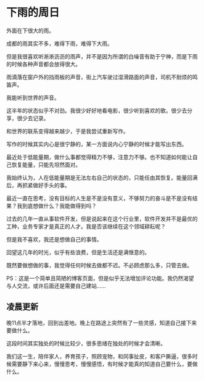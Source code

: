 # 下雨的周日

外面在下很大的雨。

成都的雨其实不多，难得下雨，难得下大雨。

但是我很喜欢听淅淅沥沥的雨声，并不是因为所谓的白噪音有助于宁神，而是下雨的时候各种声音都会放得很大。

雨滴落在窗户外的挡雨板的声音，街上汽车驶过湿滑路面的声音，司机不耐烦的鸣笛声。

我能听到世界的声音。

这半年的状态似乎不对劲。我很少好好地看电影，很少听到喜欢的歌。很少去分享，很少去记录。

和世界的联系变得越来越少，于是我尝试重新写作。

写作的时候其实内心是很宁静的，某一方面说内心宁静的时候才能写出东西。

最近处于低能量期，做什么事都觉得精力不够，注意力不够。也不知道如何能让自己恢复能量，只能先坦然面对。

我始终认为，人在低能量期是无法左右自己的状态的，只能任由其恢复。能量回满后，再抓紧做好手头的事。

最近一直在思考，没有目标的人生是不是没有意义，不够努力的奋斗是不是没有结果？我到底想做什么？我能做得到吗？

过去的几年一直从事软件开发，但是说起来在这个行业里，软件开发并不是最优的工种，业务专家才是真正的人才。我是否该继续在这个领域耕耘呢？

但是我不喜欢，我还是想做自己的事情。

回望这几年的时光，似乎有些浪费，但是生活还是满惬意的。

既然要做想做的事，我觉得任何时候去做都不迟。不必顾虑那么多，只管去做。

PS：这是一个简单且简陋的博客页面，但是似乎无法增加评论功能。我仍然渴望与人交流，或许后面还是需要自己建站……

## 凌晨更新
晚11点半才落地，回到出差地。晚上在路途上突然有了一些灵感，知道自己接下来要做什么。

这段时间其实独处的时候比较少，很多思绪在独处的时候才会清晰。

我们这一生，陪伴家人，养育孩子，照顾宠物，和同事扯皮，和客户撕逼，很多时候需要静下来心来，慢慢思考，慢慢感悟，有时候才能真的知道自己要什么，要做什么。
